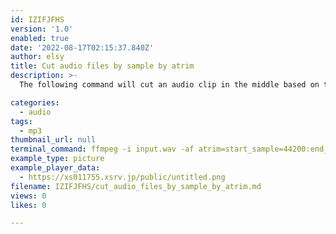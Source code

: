 ```yaml
---
id: IZIFJFHS
version: '1.0'
enabled: true
date: '2022-08-17T02:15:37.840Z'
author: elsy
title: Cut audio files by sample by atrim
description: >-
  The following command will cut an audio clip in the middle based on the start and end samples of the input wav file. In comparison to trimming audio by using `start` and `end` parameters (which is a completely valid methods) this method will produce an output which is accurate to the sample, which is the smallest unit of measurement in the audio space. For more information see the [atrim filter documentation page](https://ffmpeg.org/ffmpeg-filters.html#atrim)

categories:
  - audio
tags:
  - mp3
thumbnail_url: null
terminal_command: ffmpeg -i input.wav -af atrim=start_sample=44200:end_sample=120000 output.wav
example_type: picture
example_player_data:
  - https://xs011755.xsrv.jp/public/untitled.png
filename: IZIFJFHS/cut_audio_files_by_sample_by_atrim.md
views: 0
likes: 0

---
```

